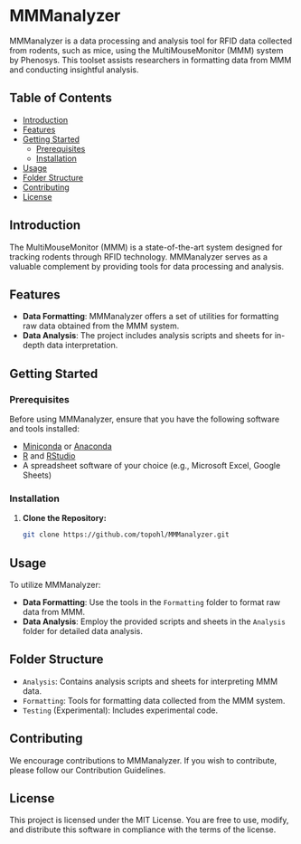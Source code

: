 # MMManalyzer

MMManalyzer is a data processing and analysis tool for RFID data collected from rodents, such as mice, using the MultiMouseMonitor (MMM) system by Phenosys. This toolset assists researchers in formatting data from MMM and conducting insightful analysis.

## Table of Contents

- [Introduction](#introduction)
- [Features](#features)
- [Getting Started](#getting-started)
  - [Prerequisites](#prerequisites)
  - [Installation](#installation)
- [Usage](#usage)
- [Folder Structure](#folder-structure)
- [Contributing](#contributing)
- [License](#license)

## Introduction

The MultiMouseMonitor (MMM) is a state-of-the-art system designed for tracking rodents through RFID technology. MMManalyzer serves as a valuable complement by providing tools for data processing and analysis.

## Features

- **Data Formatting**: MMManalyzer offers a set of utilities for formatting raw data obtained from the MMM system.
- **Data Analysis**: The project includes analysis scripts and sheets for in-depth data interpretation.

## Getting Started

### Prerequisites

Before using MMManalyzer, ensure that you have the following software and tools installed:

- [Miniconda](https://docs.conda.io/projects/miniconda/en/latest/) or [Anaconda](https://www.anaconda.com/)
- [R](https://cran.r-project.org/) and [RStudio](https://posit.co/download/rstudio-desktop/)
- A spreadsheet software of your choice (e.g., Microsoft Excel, Google Sheets)

### Installation

1. **Clone the Repository:**

   ```bash
   git clone https://github.com/topohl/MMManalyzer.git

## Usage

To utilize MMManalyzer:

- **Data Formatting**: Use the tools in the `Formatting` folder to format raw data from MMM.
- **Data Analysis**: Employ the provided scripts and sheets in the `Analysis` folder for detailed data analysis.

## Folder Structure

- `Analysis`: Contains analysis scripts and sheets for interpreting MMM data.
- `Formatting`: Tools for formatting data collected from the MMM system.
- `Testing` (Experimental): Includes experimental code.
## Contributing

We encourage contributions to MMManalyzer. If you wish to contribute, please follow our Contribution Guidelines.

## License

This project is licensed under the MIT License. You are free to use, modify, and distribute this software in compliance with the terms of the license.
